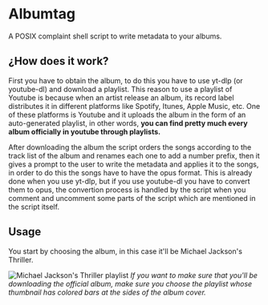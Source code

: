 # Albumtag
A POSIX complaint shell script to write metadata to your albums.

## ¿How does it work?
First you have to obtain the album, to do this you have to use yt-dlp (or youtube-dl) and download a playlist. This reason to use a playlist of Youtube is because when an artist release an album, its record label distributes it in different platforms like Spotify, Itunes, Apple Music, etc. One of these platforms is Youtube and it uploads the album in the form of an auto-generated playlist, in other words, **you can find pretty much every album officially in youtube through playlists.**

After downloading the album the script orders the songs according to the track list of the album and renames each one to add a number prefix, then it gives a prompt to the user to write the metadata and applies it to the songs, in order to do this the songs have to have the opus format. This is already done when you use yt-dlp, but if you use youtube-dl you have to convert them to opus, the convertion process is handled by the script when you comment and uncomment some parts of the script which are mentioned in the script itself.

## Usage
You start by choosing the album, in this case it'll be Michael Jackson's Thriller.

![Michael Jackson's Thriller playlist]()
*If you want to make sure that you'll be downloading the official album, make sure you choose the playlist whose thumbnail has colored bars at the sides of the album cover.*


